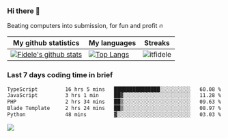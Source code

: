 ### Hi there 👋
<p>Beating computers into submission, for fun and profit 🔥</p>

|My github statistics|My languages|Streaks|
|-|-|-|
|[![Fidele's github stats](https://github-readme-stats.vercel.app/api?username=itfidele&count_private=true&show_icons=true&theme=dark&hide_title=true)](https://github.com/itfidele)|[![Top Langs](https://github-readme-stats.vercel.app/api/top-langs/?username=itfidele&show_icons=true&langs_count=8&theme=dark&layout=compact&hide_title=true)](https://github.com/itfidele)|![itfidele](https://github-readme-streak-stats.herokuapp.com/?user=itfidele&theme=dark)

### Last 7 days coding time in brief
<!--START_SECTION:waka-->

```txt
TypeScript         16 hrs 5 mins   ███████████████░░░░░░░░░░   60.08 %
JavaScript         3 hrs 1 min     ██▓░░░░░░░░░░░░░░░░░░░░░░   11.28 %
PHP                2 hrs 34 mins   ██▒░░░░░░░░░░░░░░░░░░░░░░   09.63 %
Blade Template     2 hrs 24 mins   ██▒░░░░░░░░░░░░░░░░░░░░░░   08.97 %
Python             48 mins         ▓░░░░░░░░░░░░░░░░░░░░░░░░   03.03 %
```

<!--END_SECTION:waka-->

![](https://komarev.com/ghpvc/?username=itfidele)
